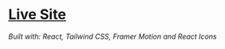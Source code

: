 # [Live Site](http://discordclonereact.s3-website-us-east-1.amazonaws.com/)

*Built with: React, Tailwind CSS, Framer Motion and React Icons*
